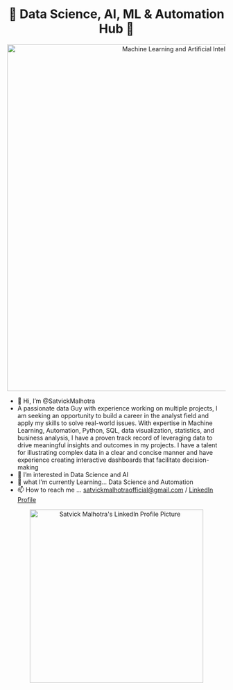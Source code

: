 <h1 align="center">🌟 Data Science, AI, ML & Automation Hub 🌟</h1>
<p align="center">
  <img src="https://w0.peakpx.com/wallpaper/839/431/HD-wallpaper-premium-machine-learning-and-cyber-mind-domination-digital-brain-artificial-intelligence-big-data-concept.jpg" alt="Machine Learning and Artificial Intelligence" width="800">
</p>

- 👋 Hi, I’m @SatvickMalhotra
- A passionate data Guy with experience working on multiple projects, I am seeking an opportunity to build a career in the analyst field and apply my skills to solve real-world issues. With expertise in Machine Learning, Automation, Python, SQL, data visualization, statistics, and business analysis, I have a proven track record of leveraging data to drive meaningful insights and outcomes in my projects. I have a talent for illustrating complex data in a clear and concise manner and have experience creating interactive dashboards that facilitate decision-making
- 👀 I’m interested in Data Science and AI
- 🌱 what I’m currently Learning... Data Science and Automation
- 📫 How to reach me ... satvickmalhotraofficial@gmail.com / [LinkedIn Profile](https://www.linkedin.com/in/satvick-malhotra-a86261135/)

<p align="center">
  <a href="https://www.linkedin.com/in/satvick-malhotra02/">
    <img src="https://media.licdn.com/dms/image/D4D03AQG5zr2SaUg-vw/profile-displayphoto-shrink_400_400/0/1686388732000?e=1715817600&v=beta&t=xjAkeb-AUNYVNDyZPl17X8U6bkEeJpAznhsWu6MIMSo" alt="Satvick Malhotra's LinkedIn Profile Picture" width="400">
  </a>
</p>
